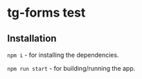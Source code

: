 # tg-forms test

## Installation

`npm i` - for installing the dependencies.

`npm run start` - for building/running the app.
